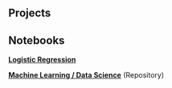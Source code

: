 ## Projects

## Notebooks

**[Logistic Regression](https://dataplatform.cloud.ibm.com/analytics/notebooks/v2/311241d9-6708-4fa2-8d1f-61688422a5a6/view?access_token=e4f458c98ee82a921877c971c2b1994cedcbd6e404110a4b84a8980d997eb852)**

**[Machine Learning / Data Science](https://github.com/spmielke/Machine-learning-notebooks)** (Repository)
